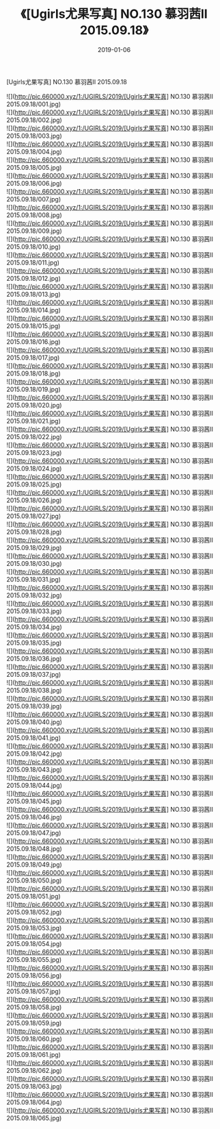 ﻿---
layout: post
title:  《[Ugirls尤果写真] NO.130 慕羽茜II 2015.09.18》
date:   2019-01-06
img: http://pic.660000.xyz/1:/UGIRLS/2019/[Ugirls尤果写真] NO.130 慕羽茜II 2015.09.18/000.jpg
categories: [美女, 清纯, 唯美]
---

[Ugirls尤果写真] NO.130 慕羽茜II 2015.09.18

 ![](http://pic.660000.xyz/1:/UGIRLS/2019/[Ugirls尤果写真] NO.130 慕羽茜II 2015.09.18/001.jpg) <br>![](http://pic.660000.xyz/1:/UGIRLS/2019/[Ugirls尤果写真] NO.130 慕羽茜II 2015.09.18/002.jpg) <br>![](http://pic.660000.xyz/1:/UGIRLS/2019/[Ugirls尤果写真] NO.130 慕羽茜II 2015.09.18/003.jpg) <br>![](http://pic.660000.xyz/1:/UGIRLS/2019/[Ugirls尤果写真] NO.130 慕羽茜II 2015.09.18/004.jpg) <br>![](http://pic.660000.xyz/1:/UGIRLS/2019/[Ugirls尤果写真] NO.130 慕羽茜II 2015.09.18/005.jpg) <br>![](http://pic.660000.xyz/1:/UGIRLS/2019/[Ugirls尤果写真] NO.130 慕羽茜II 2015.09.18/006.jpg) <br>![](http://pic.660000.xyz/1:/UGIRLS/2019/[Ugirls尤果写真] NO.130 慕羽茜II 2015.09.18/007.jpg) <br>![](http://pic.660000.xyz/1:/UGIRLS/2019/[Ugirls尤果写真] NO.130 慕羽茜II 2015.09.18/008.jpg) <br>![](http://pic.660000.xyz/1:/UGIRLS/2019/[Ugirls尤果写真] NO.130 慕羽茜II 2015.09.18/009.jpg) <br>![](http://pic.660000.xyz/1:/UGIRLS/2019/[Ugirls尤果写真] NO.130 慕羽茜II 2015.09.18/010.jpg) <br>![](http://pic.660000.xyz/1:/UGIRLS/2019/[Ugirls尤果写真] NO.130 慕羽茜II 2015.09.18/011.jpg) <br>![](http://pic.660000.xyz/1:/UGIRLS/2019/[Ugirls尤果写真] NO.130 慕羽茜II 2015.09.18/012.jpg) <br>![](http://pic.660000.xyz/1:/UGIRLS/2019/[Ugirls尤果写真] NO.130 慕羽茜II 2015.09.18/013.jpg) <br>![](http://pic.660000.xyz/1:/UGIRLS/2019/[Ugirls尤果写真] NO.130 慕羽茜II 2015.09.18/014.jpg) <br>![](http://pic.660000.xyz/1:/UGIRLS/2019/[Ugirls尤果写真] NO.130 慕羽茜II 2015.09.18/015.jpg) <br>![](http://pic.660000.xyz/1:/UGIRLS/2019/[Ugirls尤果写真] NO.130 慕羽茜II 2015.09.18/016.jpg) <br>![](http://pic.660000.xyz/1:/UGIRLS/2019/[Ugirls尤果写真] NO.130 慕羽茜II 2015.09.18/017.jpg) <br>![](http://pic.660000.xyz/1:/UGIRLS/2019/[Ugirls尤果写真] NO.130 慕羽茜II 2015.09.18/018.jpg) <br>![](http://pic.660000.xyz/1:/UGIRLS/2019/[Ugirls尤果写真] NO.130 慕羽茜II 2015.09.18/019.jpg) <br>![](http://pic.660000.xyz/1:/UGIRLS/2019/[Ugirls尤果写真] NO.130 慕羽茜II 2015.09.18/020.jpg) <br>![](http://pic.660000.xyz/1:/UGIRLS/2019/[Ugirls尤果写真] NO.130 慕羽茜II 2015.09.18/021.jpg) <br>![](http://pic.660000.xyz/1:/UGIRLS/2019/[Ugirls尤果写真] NO.130 慕羽茜II 2015.09.18/022.jpg) <br>![](http://pic.660000.xyz/1:/UGIRLS/2019/[Ugirls尤果写真] NO.130 慕羽茜II 2015.09.18/023.jpg) <br>![](http://pic.660000.xyz/1:/UGIRLS/2019/[Ugirls尤果写真] NO.130 慕羽茜II 2015.09.18/024.jpg) <br>![](http://pic.660000.xyz/1:/UGIRLS/2019/[Ugirls尤果写真] NO.130 慕羽茜II 2015.09.18/025.jpg) <br>![](http://pic.660000.xyz/1:/UGIRLS/2019/[Ugirls尤果写真] NO.130 慕羽茜II 2015.09.18/026.jpg) <br>![](http://pic.660000.xyz/1:/UGIRLS/2019/[Ugirls尤果写真] NO.130 慕羽茜II 2015.09.18/027.jpg) <br>![](http://pic.660000.xyz/1:/UGIRLS/2019/[Ugirls尤果写真] NO.130 慕羽茜II 2015.09.18/028.jpg) <br>![](http://pic.660000.xyz/1:/UGIRLS/2019/[Ugirls尤果写真] NO.130 慕羽茜II 2015.09.18/029.jpg) <br>![](http://pic.660000.xyz/1:/UGIRLS/2019/[Ugirls尤果写真] NO.130 慕羽茜II 2015.09.18/030.jpg) <br>![](http://pic.660000.xyz/1:/UGIRLS/2019/[Ugirls尤果写真] NO.130 慕羽茜II 2015.09.18/031.jpg) <br>![](http://pic.660000.xyz/1:/UGIRLS/2019/[Ugirls尤果写真] NO.130 慕羽茜II 2015.09.18/032.jpg) <br>![](http://pic.660000.xyz/1:/UGIRLS/2019/[Ugirls尤果写真] NO.130 慕羽茜II 2015.09.18/033.jpg) <br>![](http://pic.660000.xyz/1:/UGIRLS/2019/[Ugirls尤果写真] NO.130 慕羽茜II 2015.09.18/034.jpg) <br>![](http://pic.660000.xyz/1:/UGIRLS/2019/[Ugirls尤果写真] NO.130 慕羽茜II 2015.09.18/035.jpg) <br>![](http://pic.660000.xyz/1:/UGIRLS/2019/[Ugirls尤果写真] NO.130 慕羽茜II 2015.09.18/036.jpg) <br>![](http://pic.660000.xyz/1:/UGIRLS/2019/[Ugirls尤果写真] NO.130 慕羽茜II 2015.09.18/037.jpg) <br>![](http://pic.660000.xyz/1:/UGIRLS/2019/[Ugirls尤果写真] NO.130 慕羽茜II 2015.09.18/038.jpg) <br>![](http://pic.660000.xyz/1:/UGIRLS/2019/[Ugirls尤果写真] NO.130 慕羽茜II 2015.09.18/039.jpg) <br>![](http://pic.660000.xyz/1:/UGIRLS/2019/[Ugirls尤果写真] NO.130 慕羽茜II 2015.09.18/040.jpg) <br>![](http://pic.660000.xyz/1:/UGIRLS/2019/[Ugirls尤果写真] NO.130 慕羽茜II 2015.09.18/041.jpg) <br>![](http://pic.660000.xyz/1:/UGIRLS/2019/[Ugirls尤果写真] NO.130 慕羽茜II 2015.09.18/042.jpg) <br>![](http://pic.660000.xyz/1:/UGIRLS/2019/[Ugirls尤果写真] NO.130 慕羽茜II 2015.09.18/043.jpg) <br>![](http://pic.660000.xyz/1:/UGIRLS/2019/[Ugirls尤果写真] NO.130 慕羽茜II 2015.09.18/044.jpg) <br>![](http://pic.660000.xyz/1:/UGIRLS/2019/[Ugirls尤果写真] NO.130 慕羽茜II 2015.09.18/045.jpg) <br>![](http://pic.660000.xyz/1:/UGIRLS/2019/[Ugirls尤果写真] NO.130 慕羽茜II 2015.09.18/046.jpg) <br>![](http://pic.660000.xyz/1:/UGIRLS/2019/[Ugirls尤果写真] NO.130 慕羽茜II 2015.09.18/047.jpg) <br>![](http://pic.660000.xyz/1:/UGIRLS/2019/[Ugirls尤果写真] NO.130 慕羽茜II 2015.09.18/048.jpg) <br>![](http://pic.660000.xyz/1:/UGIRLS/2019/[Ugirls尤果写真] NO.130 慕羽茜II 2015.09.18/049.jpg) <br>![](http://pic.660000.xyz/1:/UGIRLS/2019/[Ugirls尤果写真] NO.130 慕羽茜II 2015.09.18/050.jpg) <br>![](http://pic.660000.xyz/1:/UGIRLS/2019/[Ugirls尤果写真] NO.130 慕羽茜II 2015.09.18/051.jpg) <br>![](http://pic.660000.xyz/1:/UGIRLS/2019/[Ugirls尤果写真] NO.130 慕羽茜II 2015.09.18/052.jpg) <br>![](http://pic.660000.xyz/1:/UGIRLS/2019/[Ugirls尤果写真] NO.130 慕羽茜II 2015.09.18/053.jpg) <br>![](http://pic.660000.xyz/1:/UGIRLS/2019/[Ugirls尤果写真] NO.130 慕羽茜II 2015.09.18/054.jpg) <br>![](http://pic.660000.xyz/1:/UGIRLS/2019/[Ugirls尤果写真] NO.130 慕羽茜II 2015.09.18/055.jpg) <br>![](http://pic.660000.xyz/1:/UGIRLS/2019/[Ugirls尤果写真] NO.130 慕羽茜II 2015.09.18/056.jpg) <br>![](http://pic.660000.xyz/1:/UGIRLS/2019/[Ugirls尤果写真] NO.130 慕羽茜II 2015.09.18/057.jpg) <br>![](http://pic.660000.xyz/1:/UGIRLS/2019/[Ugirls尤果写真] NO.130 慕羽茜II 2015.09.18/058.jpg) <br>![](http://pic.660000.xyz/1:/UGIRLS/2019/[Ugirls尤果写真] NO.130 慕羽茜II 2015.09.18/059.jpg) <br>![](http://pic.660000.xyz/1:/UGIRLS/2019/[Ugirls尤果写真] NO.130 慕羽茜II 2015.09.18/060.jpg) <br>![](http://pic.660000.xyz/1:/UGIRLS/2019/[Ugirls尤果写真] NO.130 慕羽茜II 2015.09.18/061.jpg) <br>![](http://pic.660000.xyz/1:/UGIRLS/2019/[Ugirls尤果写真] NO.130 慕羽茜II 2015.09.18/062.jpg) <br>![](http://pic.660000.xyz/1:/UGIRLS/2019/[Ugirls尤果写真] NO.130 慕羽茜II 2015.09.18/063.jpg) <br>![](http://pic.660000.xyz/1:/UGIRLS/2019/[Ugirls尤果写真] NO.130 慕羽茜II 2015.09.18/064.jpg) <br>![](http://pic.660000.xyz/1:/UGIRLS/2019/[Ugirls尤果写真] NO.130 慕羽茜II 2015.09.18/065.jpg) <br>
